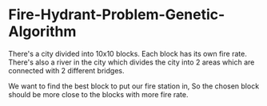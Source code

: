 # Fire-Hydrant-Problem-Genetic-Algorithm

There's a city divided into 10x10 blocks.
Each block has its own fire rate.
There's also a river in the city which divides the city into 2 areas which are connected with 2 different bridges.

We want to find the best block to put our fire station in, So the chosen block should be more close to the blocks with more fire rate.
